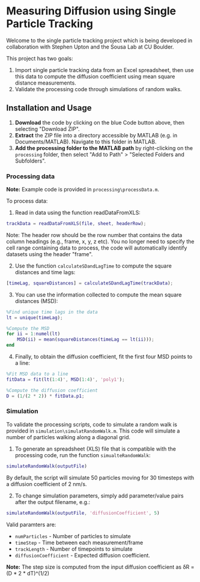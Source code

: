 # Measuring Diffusion using Single Particle Tracking 

Welcome to the single particle tracking project which is being developed in
collaboration with Stephen Upton and the Sousa Lab at CU Boulder. 

This project has two goals:
1. Import single particle tracking data from an Excel spreadsheet, then use
   this data to compute the diffusion coefficient using mean square 
   distance measurements.
2. Validate the processing code through simulations of random walks.

## Installation and Usage

1. **Download** the code by clicking on the blue Code button above, then 
   selecting "Download ZIP".
2. **Extract** the ZIP file into a directory accessible by MATLAB (e.g.
   in Documents/MATLAB). Navigate to this folder in MATLAB.
3. **Add the processing folder to the MATLAB path** by right-clicking on
   the ``processing`` folder, then select "Add to Path" > "Selected Folders
   and Subfolders".

### Processing data

**Note:** Example code is provided in `processing\processData.m`.

To process data:
1. Read in data using the function readDataFromXLS:
```matlab
trackData = readDataFromXLS(file, sheet, headerRow);
```

Note: The header row should be the row number that contains the data column 
headings (e.g., frame, x, y, z etc). You no longer need to specify the cell
range containing data to process, the code will automatically identify
datasets using the header "frame".

2. Use the function ``calculateSDandLagTime`` to compute the square 
   distances and time lags:
```matlab
[timeLag, squareDistances] = calculateSDandLagTime(trackData);
```

3. You can use the information collected to compute the mean square 
   distances (MSD):
```matlab
%Find unique time lags in the data
lt = unique(timeLag);

%Compute the MSD
for ii = 1:numel(lt)
    MSD(ii) = mean(squareDistances(timeLag == lt(ii)));
end
```

4. Finally, to obtain the diffusion coefficient, fit the first four MSD 
   points to a line:
```matlab
%Fit MSD data to a line
fitData = fit(lt(1:4)', MSD(1:4)', 'poly1');

%Compute the diffusion coefficient
D = (1/(2 * 2)) * fitData.p1;
```

### Simulation

To validate the processing scripts, code to simulate a random walk is 
provided in `simulation\simulatRandomWalk.m`. This code will simulate a 
number of particles walking along a diagonal grid.

1. To generate an spreadsheet (XLS) file that is compatible with the 
   processing code, run the function `simualteRandomWalk`:
```matlab
simulateRandomWalk(outputFile)
```

By default, the script will simulate 50 particles moving for 30 timesteps 
with a diffusion coefficient of 2 nm/s.

2. To change simulation parameters, simply add parameter/value pairs after
   the output filename, e.g.:
```matlab
simulateRandomWalk(outputFile, 'diffusionCoefficient', 5)
```

Valid paramters are:
* `numParticles` - Number of particles to simulate
* `timeStep` - Time between each measurement/frame
* `trackLength` - Number of timepoints to simulate
* `diffusionCoefficient` - Expected diffusion coefficient.

**Note:** The step size is computed from the input diffusion coefficient as
&delta;R = (D * 2 * dT)^(1/2)

